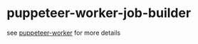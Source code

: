 # puppeteer-worker-job-builder

see [puppeteer-worker](https://github.com/tuana9a/puppeteer-worker) for more details